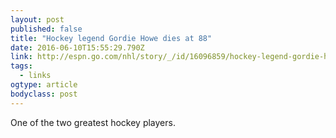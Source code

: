 ```yaml
---
layout: post 
published: false 
title: "Hockey legend Gordie Howe dies at 88" 
date: 2016-06-10T15:55:29.790Z 
link: http://espn.go.com/nhl/story/_/id/16096859/hockey-legend-gordie-howe-dies-88 
tags:
  - links
ogtype: article 
bodyclass: post 
---
```


One of the two greatest hockey players.